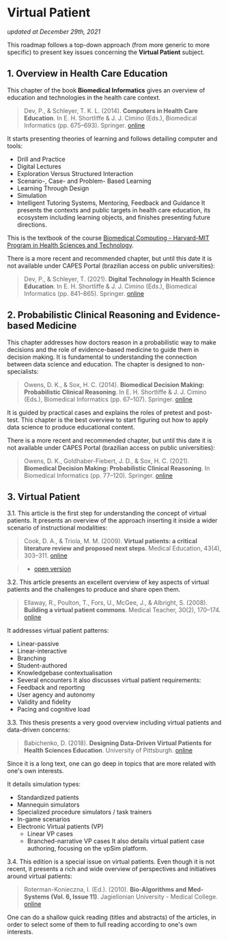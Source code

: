 # Virtual Patient
*updated at December 29th, 2021*

This roadmap follows a top-down approach (from more generic to more specific) to present key issues concerning the **Virtual Patient** subject.
## 1. Overview in Health Care Education
This chapter of the book **Biomedical Informatics** gives an overview of education and technologies in the health care context.

> Dev, P., & Schleyer, T. K. L. (2014). **Computers in Health Care Education**. In E. H. Shortliffe & J. J. Cimino (Eds.), Biomedical Informatics (pp. 675–693). Springer. [online](https://doi.org/10.1007/978-1-4471-4474-8_23)

It starts presenting theories of learning and follows detailing computer and tools:
* Drill and Practice
* Digital Lectures
* Exploration Versus Structured Interaction
* Scenario-, Case- and Problem- Based Learning
* Learning Through Design
* Simulation
* Intelligent Tutoring Systems, Mentoring, Feedback and Guidance
It presents the contexts and public targets in health care education, its ecosystem including learning objects, and finishes presenting future directions.

This is the textbook of the course [Biomedical Computing - Harvard-MIT Program in Health Sciences and Technology](https://ocw.mit.edu/courses/health-sciences-and-technology/hst-950j-biomedical-computing-fall-2010/index.htm).

There is a more recent and recommended chapter, but until this date it is not available under CAPES Portal (brazilian access on public universities):

> Dev, P., & Schleyer, T. (2021). **Digital Technology in Health Science Education**. In E. H. Shortliffe & J. J. Cimino (Eds.), Biomedical Informatics (pp. 841–865). Springer. [online](https://doi.org/10.1007/978-3-030-58721-5_25)

## 2. Probabilistic Clinical Reasoning and Evidence-based Medicine
This chapter addresses how doctors reason in a probabilistic way to make decisions and the role of evidence-based medicine to guide them in decision making. It is fundamental to understanding the connection between data science and education. The chapter is designed to non-specialists:

> Owens, D. K., & Sox, H. C. (2014). **Biomedical Decision Making: Probabilistic Clinical Reasoning**. In E. H. Shortliffe & J. J. Cimino (Eds.), Biomedical Informatics (pp. 67–107). Springer. [online](https://doi.org/10.1007/978-1-4471-4474-8_3)

It is guided by practical cases and explains the roles of pretest and post-test. This chapter is the best overview to start figuring out how to apply data science to produce educational content.

There is a more recent and recommended chapter, but until this date it is not available under CAPES Portal (brazilian access on public universities):

> Owens, D. K., Goldhaber-Fiebert, J. D., & Sox, H. C. (2021). **Biomedical Decision Making: Probabilistic Clinical Reasoning**. In Biomedical Informatics (pp. 77–120). Springer. [online](https://doi.org/10.1007/978-3-030-58721-5_3)

## 3. Virtual Patient
3.1. This article is the first step for understanding the concept of virtual patients. It presents an overview of the approach inserting it inside a wider scenario of instructional modalities:

> Cook, D. A., & Triola, M. M. (2009). **Virtual patients: a critical literature review and proposed next steps**. Medical Education, 43(4), 303–311. [online](https://doi.org/10.1111/j.1365-2923.2008.03286.x)

> * [open version](https://www.researchgate.net/profile/Terry-Poulton-2/publication/5387751_Building_a_Virtual_Patient_Commons/links/5dc52b9d92851c818036f3f0/Building-a-Virtual-Patient-Commons.pdf)

3.2. This article presents an excellent overview of key aspects of virtual patients and the challenges to produce and share open them.

> Ellaway, R., Poulton, T., Fors, U., McGee, J., & Albright, S. (2008). **Building a virtual patient commons**. Medical Teacher, 30(2), 170–174. [online](https://doi.org/10.1080/01421590701874074)

It addresses virtual patient patterns:
* Linear-passive
* Linear-interactive
* Branching
* Student-authored
* Knowledgebase contextualisation
* Several encounters
It also discusses virtual patient requirements:
* Feedback and reporting
* User agency and autonomy
* Validity and fidelity
* Pacing and cognitive load

3.3. This thesis presents a very good overview including virtual patients and data-driven concerns:

> Babichenko, D. (2018). **Designing Data-Driven Virtual Patients for Health Sciences Education**. University of Pittsburgh. [online](https://www.proquest.com/dissertations-theses/designing-data-driven-virtual-patients-health/docview/2478007765/se-2?accountid=8113)

Since it is a long text, one can go deep in topics that are more related with one's own interests.

It details simulation types:
* Standardized patients
* Mannequin simulators
* Specialized procedure simulators / task trainers
* In-game scenarios
* Electronic Virtual patients (VP)
  * Linear VP cases
  * Branched-narrative VP cases
It also details virtual patient case authoring, focusing on the vpSim platform.

3.4. This edition is a special issue on virtual patients. Even though it is not recent, it presents a rich and wide overview of perspectives and initiatives around virtual patients:

> Roterman-Konieczna, I. (Ed.). (2010). **Bio-Algorithms and Med-Systems (Vol. 6, Issue 11)**. Jagiellonian University - Medical College. [online](https://bit.wl.cm.uj.edu.pl/cm/uploads/2021/02/bams6_11.pdf)

One can do a shallow quick reading (titles and abstracts) of the articles, in order to select some of them to full reading according to one's own interests.
